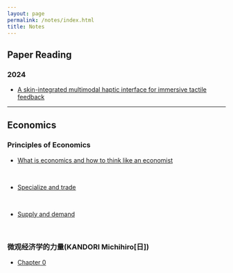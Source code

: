 ```yaml
---
layout: page
permalink: /notes/index.html
title: Notes
---
```


## Paper Reading

### 2024

- [A skin-integrated multimodal haptic interface for immersive tactile feedback](https://supergrapee.github.io/notes/paper1/)


---

## Economics

### Principles of Economics

- [What is economics and how to think like an economist](https://supergrapee.github.io/notes/economics/lesson_one/)
<br>


- [Specialize and trade](https://supergrapee.github.io/notes/economics/lesson_two/)
<br>


- [Supply and demand](https://supergrapee.github.io/notes/economics/lesson_three/)
<br>


### 微观经济学的力量(KANDORI Michihiro[日])

- [Chapter 0](https://supergrapee.github.io/notes/economics/micro_power_c0/)
<br>


